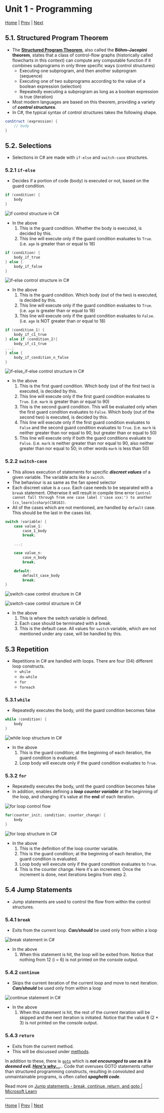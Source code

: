 # Unit 1 - Programming 

[Home](README.md) | [Prev](04_Operators.md) | [Next](06_Methods.md)

## 5.1. Structured Program Theorem

- The [**Structured Program Theorem**](https://en.wikipedia.org/wiki/Structured_program_theorem), also called the **Böhm–Jacopini theorem**, states that a class of control-flow graphs (historically called flowcharts in this context) can compute any computable function if it combines subprograms in only three specific ways (control structures)
	- Executing one subprogram, and then another subprogram (sequence)
	- Executing one of two subprograms according to the value of a boolean expression (selection)
	- Repeatedly executing a subprogram as long as a boolean expression is true (iteration)
- Most modern languages are based on this theorem, providing a variety of ***control structures***.
- In C#, the typical syntax of control structures takes the following shape.

```csharp
conStruct (expression) {
	// body
}
```

## 5.2. Selections

- Selections in C# are made with `if-else` and `switch-case` structures.

### 5.2.1 `if-else`

- Decides if a portion of code (body) is executed or not, based on the guard condition.

```csharp
if (condition) {
	body
}
```

![if control structure in C#](00_Src/cs_if.png "if control structure in C#")

- In the above
	1. This is the guard condition. Whether the body is executed, is decided by this.
	2. This line will execute only if the guard condition evaluates to `True`. (i.e. `age` is greater than or equal to 18)

```csharp
if (condition) {
	body_if_true
} else {
	body_if_false
}
```

![if-else control structure in C#](00_Src/cs_if_else.png "if-else control structure in C#")

- In the above
	1. This is the guard condition. Which body (out of the two) is executed, is decided by this.
	2. This line will execute only if the guard condition evaluates to `True`. (i.e. `age` is greater than or equal to 18)
	3. This line will execute only if the guard condition evaluates to `False`. (i.e. `age` is NOT greater than or equal to 18)

```csharp
if (condition_1) {
	body_if_c1_true
} else if (condition_2){
	body_if_c1_true
...;
} else {
	body_if_condition_n_false
}
```

![if-else_if-else control structure in C#](00_Src/cs_if_elif_else.png "if-else_if-else control structure in C#")

- In the above
	1. This is the first guard condition. Which body (out of the first two) is executed, is decided by this.
	2. This line will execute only if the first guard condition evaluates to `True`. (i.e. `mark` is greater than or equal to 90)
	3. This is the second guard condition. This will be evaluated only when the first guard condition evaluates to `False`. Which body (out of the second two) is executed, is decided by this.
	4. This line will execute only if the first guard condition evaluates to `False` and the second guard condition evaluates to `True`. (i.e. `mark` is neither greater than nor equal to 90, but greater than or equal to 50)
	5. This line will execute only if both the guard conditions evaluate to `False`. (i.e. `mark` is neither greater than nor equal to 90, also neither greater than nor equal to 50; in other words `mark` is less than 50)

### 5.2.2 `switch-case`

- This allows execution of statements for specific ***discreet values*** of a given variable. The variable acts like a `switch`.
- The behaviour is as same as the fan speed selector
- Each discreet value is a `case`. Each case needs to be separated with a `break` statement. Otherwise it will result in compile time error `Control cannot fall through from one case label ('case xxx:') to another [cs_learn]csharp(CS0163)`.
- All of the cases which are not mentioned, are handled by `default` case. This should be the last in the cases list.

```csharp
switch (variable) {
	case value_1:
		case_1_body
		break;

	...;

	case value_n:
		case_n_body
		break;

	default:
		default_case_body
		break;
}
```

![switch-case control structure in C#](00_Src/cs_switch_1.png "switch-case control structure in C#")

![switch-case control structure in C#](00_Src/cs_switch_2.png "switch-case control structure in C#")

- In the above
	1. This is where the switch variable is defined.
	2. Each case should be terminated with a break.
	3. This is the default case. All values for `switch` variable, which are not mentioned under any case, will be handled by this.

## 5.3 Repetition

- Repetitions in C# are handled with loops. There are four (04) different loop constructs.
	- `while`
	- `do-while`
	- `for`
	- `foreach`

### 5.3.1 `while`

- Repeatedly executes the body, until the guard condition becomes false

```csharp
while (condition) {
	body
}
```

![while loop structure in C#](00_Src/cs_while.png "while loop structure in C#")

- In the above
	1. This is the guard condition; at the beginning of each iteration, the guard condition is evaluated.
	2. Loop body will execute only if the guard condition evaluates to `True`.

### 5.3.2 `for`

- Repeatedly executes the body, until the guard condition becomes false
- In addition, enables defining a ***loop counter variable*** at the beginning of the loop, and changing it's value at the **end** of each iteration.

![for loop control flow](00_Src/cs_for_flow.jpg "for loop control flow")

```csharp
for(counter_init; condition; counter_change) {
	body
}
```

![for loop structure in C#](00_Src/cs_for.png "for loop structure in C#")

- In the above
	1. This is the definition of the loop counter variable.
	2. This is the guard condition; at the beginning of each iteration, the guard condition is evaluated.
	3. Loop body will execute only if the guard condition evaluates to `True`.
	4. This is the counter change. Here it's an increment. Once the increment is done, next iterations begins from step 2.

## 5.4 Jump Statements

- Jump statements are used to control the flow from within the control structures.

### 5.4.1 `break`

- Exits from the current loop. ***Can/should*** be used only from within a loop

![break statement in C#](00_Src/cs_break.png "break statement in C#")

- In the above
	1. When this statement is hit, the loop will be exited from. Notice that nothing from 12 (i = 6) is not printed on the console output.

### 5.4.2 `continue`

- Skips the current iteration of the current loop and move to next iteration. ***Can/should*** be used only from within a loop

![continue statement in C#](00_Src/cs_continue.png "continue statement in C#")

- In the above
	1. When this statement is hit, the rest of the current iteration will be skipped and the next iteration is initiated. Notice that the value 6 (2 * 3) is not printed on the console output.

### 5.4.3 `return`

- Exits from the current method.
- This will be discussed under [methods](06_Methods.md).

In addition to these, there is [`goto`](https://learn.microsoft.com/en-us/dotnet/csharp/language-reference/statements/jump-statements#the-goto-statement) which is ***not encouraged to use as it is deemed evil. [Here's why...](https://en.wikipedia.org/wiki/Goto).***. Code that overuses GOTO statements rather than structured programming constructs, resulting in convoluted and unmaintainable programs, is often called ***spaghetti code***.  

Read more on [Jump statements - break, continue, return, and goto | Microsoft Learn](https://learn.microsoft.com/en-us/dotnet/csharp/language-reference/statements/jump-statements)

***
[Home](README.md) | [Prev](04_Operators.md) | [Next](06_Methods.md)